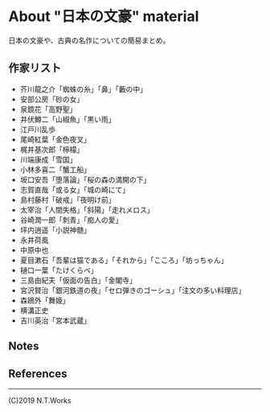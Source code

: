# About "日本の文豪" material

日本の文豪や、古典の名作についての簡易まとめ。

## 作家リスト

- 芥川龍之介「蜘蛛の糸」「鼻」「藪の中」
- 安部公房「砂の女」
- 泉鏡花「高野聖」
- 井伏鱒二「山椒魚」「黒い雨」
- 江戸川乱歩
- 尾崎紅葉「金色夜叉」
- 梶井基次郎「檸檬」
- 川端康成「雪国」
- 小林多喜二「蟹工船」
- 坂口安吾「堕落論」「桜の森の満開の下」
- 志賀直哉「或る女」「城の崎にて」
- 島村藤村「破戒」「夜明け前」
- 太宰治「人間失格」「斜陽」「走れメロス」
- 谷崎潤一郎「刺青」「痴人の愛」
- 坪内逍遥「小説神髄」
- 永井荷風
- 中原中也
- 夏目漱石「吾輩は猫である」「それから」「こころ」「坊っちゃん」
- 樋口一葉「たけくらべ」
- 三島由紀夫「仮面の告白」「金閣寺」
- 宮沢賢治「銀河鉄道の夜」「セロ弾きのゴーシュ」「注文の多い料理店」
- 森鴎外「舞姫」
- 横溝正史
- 吉川英治「宮本武蔵」

## Notes

## References

---
(C)2019 N.T.Works
